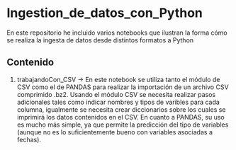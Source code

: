 # Ingestion_de_datos_con_Python
En este repositorio he incluido varios notebooks que ilustran la forma cómo se realiza la ingesta de datos desde distintos formatos a Python

## Contenido
1. trabajandoCon_CSV -> En este notebook se utiliza tanto el módulo de CSV como el de PANDAS para realizar la importación de un archivo CSV comprimido .bz2. Usando el módulo CSV se necesita realizar pasos adicionales tales como indicar nombres y tipos de varibles para cada columna, igualmente se necesita crear diccionarios sobre los cuales se imprimirá los datos contenidos en el CSV. En cuanto a PANDAS, su uso es mucho más simple, ya que permite la predicción del tipo de variables (aunque no es lo suficientemente bueno con variables asociadas a fechas).
